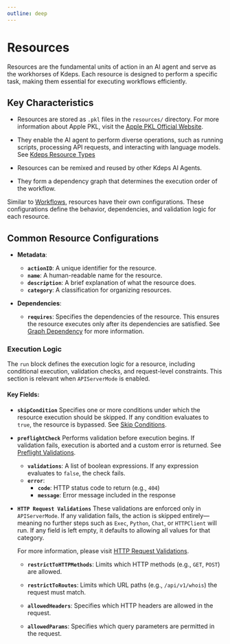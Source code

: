 ```yaml
---
outline: deep
---
```


# Resources

Resources are the fundamental units of action in an AI agent and serve as the workhorses of Kdeps. Each resource is
designed to perform a specific task, making them essential for executing workflows efficiently.

## Key Characteristics

- Resources are stored as `.pkl` files in the `resources/` directory. For more information about Apple PKL, visit the
  [Apple PKL Official Website](https://pkl-lang.org/).

- They enable the AI agent to perform diverse operations, such as running scripts, processing API requests, and
  interacting with language models. See [Kdeps Resource Types](../resources/types.md)

- Resources can be remixed and reused by other Kdeps AI Agents.

- They form a dependency graph that determines the execution order of the workflow.

Similar to [Workflows](../configuration/workflow.md), resources have their own configurations. These configurations
define the behavior, dependencies, and validation logic for each resource.

## Common Resource Configurations

- **Metadata**:
   - **`actionID`**: A unique identifier for the resource.
   - **`name`**: A human-readable name for the resource.
   - **`description`**: A brief explanation of what the resource does.
   - **`category`**: A classification for organizing resources.

- **Dependencies**:
   - **`requires`**: Specifies the dependencies of the resource. This ensures the resource executes only after its
     dependencies are satisfied. See [Graph Dependency](../resources/kartographer.md) for more information.

### **Execution Logic**

The `run` block defines the execution logic for a resource, including conditional execution, validation checks, and request-level constraints. This section is relevant when `APIServerMode` is enabled.

#### **Key Fields:**

- **`skipCondition`**
  Specifies one or more conditions under which the resource execution should be skipped. If any condition evaluates to `true`, the resource is bypassed.
  See [Skip Conditions](../resources/skip.md).

- **`preflightCheck`**
  Performs validation before execution begins. If validation fails, execution is aborted and a custom error is returned.
  See [Preflight Validations](../resources/validations.md).

  - **`validations`**: A list of boolean expressions. If any expression evaluates to `false`, the check fails.
  - **`error`**:
    - **`code`**: HTTP status code to return (e.g., `404`)
    - **`message`**: Error message included in the response

- **`HTTP Request Validations`**
  These validations are enforced only in `APIServerMode`. If any validation fails, the action is skipped
  entirely—meaning no further steps such as `Exec`, `Python`, `Chat`, or `HTTPClient` will run. If any field is left
  empty, it defaults to allowing all values for that category.

  For more information, please visit [HTTP Request Validations](../resources/http-request-validations.md).

  - **`restrictToHTTPMethods`**:
    Limits which HTTP methods (e.g., `GET`, `POST`) are allowed.

  - **`restrictToRoutes`**:
    Limits which URL paths (e.g., `/api/v1/whois`) the request must match.

  - **`allowedHeaders`**:
    Specifies which HTTP headers are allowed in the request.

  - **`allowedParams`**:
    Specifies which query parameters are permitted in the request.
